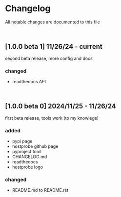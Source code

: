 # Changelog
All notable changes are documented to this file

&nbsp;

## [1.0.0 beta 1] 11/26/24 - current
second beta release, more config and docs
### changed
- readthedocs API

&nbsp;

## [1.0.0 beta 0] 2024/11/25 - 11/26/24
first beta release, tools work (to my knowlege)
### added
- pypi page
- hostprobe github page
- pyproject.toml
- CHANGELOG.md
- readthedocs
- hostprobe logo

### changed
- README.md to README.rst